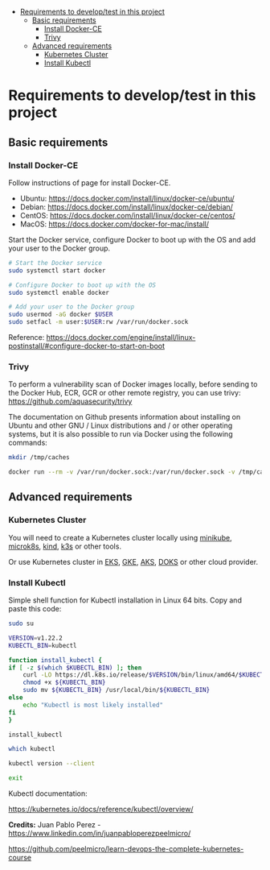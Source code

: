 <!-- TOC -->

- [Requirements to develop/test in this project](#requirements-to-developtest-in-this-project)
  - [Basic requirements](#basic-requirements)
    - [Install Docker-CE](#install-docker-ce)
    - [Trivy](#trivy)
  - [Advanced requirements](#advanced-requirements)
    - [Kubernetes Cluster](#kubernetes-cluster)
    - [Install Kubectl](#install-kubectl)

<!-- TOC -->

# Requirements to develop/test in this project

## Basic requirements

### Install Docker-CE

Follow instructions of page for install Docker-CE.

* Ubuntu: https://docs.docker.com/install/linux/docker-ce/ubuntu/
* Debian: https://docs.docker.com/install/linux/docker-ce/debian/
* CentOS: https://docs.docker.com/install/linux/docker-ce/centos/
* MacOS: https://docs.docker.com/docker-for-mac/install/

Start the Docker service, configure Docker to boot up with the OS and add your user to the Docker group.

```bash
# Start the Docker service
sudo systemctl start docker

# Configure Docker to boot up with the OS
sudo systemctl enable docker

# Add your user to the Docker group
sudo usermod -aG docker $USER
sudo setfacl -m user:$USER:rw /var/run/docker.sock
```

Reference: https://docs.docker.com/engine/install/linux-postinstall/#configure-docker-to-start-on-boot

### Trivy

To perform a vulnerability scan of Docker images locally, before sending to the Docker Hub, ECR, GCR or other remote registry, you can use trivy: https://github.com/aquasecurity/trivy

The documentation on Github presents information about installing on Ubuntu and other GNU / Linux distributions and / or other operating systems, but it is also possible to run via Docker using the following commands:

```bash
mkdir /tmp/caches

docker run --rm -v /var/run/docker.sock:/var/run/docker.sock -v /tmp/caches:/root/.cache/ aquasec/trivy image IMAGE_NAME:IMAGE_TAG
```

## Advanced requirements

### Kubernetes Cluster

You will need to create a Kubernetes cluster locally using [minikube](https://kubernetes.io/docs/tasks/tools/install-minikube), [microk8s](https://microk8s.io), [kind](https://kind.sigs.k8s.io/docs/user/quick-start/), [k3s](https://k3s.io) or other tools.

Or use Kubernetes cluster in [EKS](https://aws.amazon.com/eks), [GKE](https://cloud.google.com/kubernetes-engine), [AKS](https://docs.microsoft.com/en-us/azure/aks), [DOKS](https://www.digitalocean.com/products/kubernetes) or other cloud provider.

### Install Kubectl

Simple shell function for Kubectl installation in Linux 64 bits. Copy and paste this code:

```bash
sudo su

VERSION=v1.22.2
KUBECTL_BIN=kubectl

function install_kubectl {
if [ -z $(which $KUBECTL_BIN) ]; then
    curl -LO https://dl.k8s.io/release/$VERSION/bin/linux/amd64/$KUBECTL_BIN
    chmod +x ${KUBECTL_BIN}
    sudo mv ${KUBECTL_BIN} /usr/local/bin/${KUBECTL_BIN}
else
    echo "Kubectl is most likely installed"
fi
}

install_kubectl

which kubectl

kubectl version --client

exit
```

Kubectl documentation:

https://kubernetes.io/docs/reference/kubectl/overview/

**Credits:** Juan Pablo Perez - https://www.linkedin.com/in/juanpabloperezpeelmicro/ 

https://github.com/peelmicro/learn-devops-the-complete-kubernetes-course
